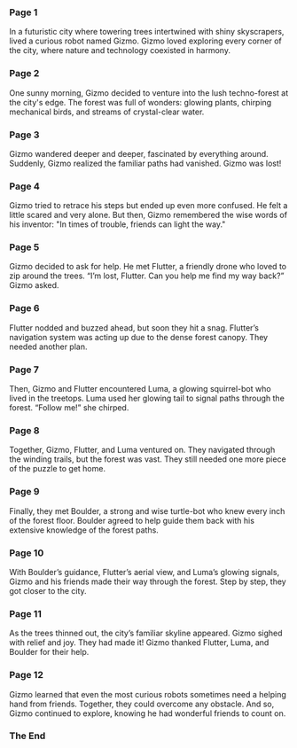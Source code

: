 
### **Page 1**
In a futuristic city where towering trees intertwined with shiny skyscrapers, lived a curious robot named Gizmo. Gizmo loved exploring every corner of the city, where nature and technology coexisted in harmony.

### **Page 2**
One sunny morning, Gizmo decided to venture into the lush techno-forest at the city's edge. The forest was full of wonders: glowing plants, chirping mechanical birds, and streams of crystal-clear water.

### **Page 3**
Gizmo wandered deeper and deeper, fascinated by everything around. Suddenly, Gizmo realized the familiar paths had vanished. Gizmo was lost!

### **Page 4**
Gizmo tried to retrace his steps but ended up even more confused. He felt a little scared and very alone. But then, Gizmo remembered the wise words of his inventor: "In times of trouble, friends can light the way."

### **Page 5**
Gizmo decided to ask for help. He met Flutter, a friendly drone who loved to zip around the trees. “I’m lost, Flutter. Can you help me find my way back?” Gizmo asked.

### **Page 6**
Flutter nodded and buzzed ahead, but soon they hit a snag. Flutter’s navigation system was acting up due to the dense forest canopy. They needed another plan.

### **Page 7**
Then, Gizmo and Flutter encountered Luma, a glowing squirrel-bot who lived in the treetops. Luma used her glowing tail to signal paths through the forest. “Follow me!” she chirped.

### **Page 8**
Together, Gizmo, Flutter, and Luma ventured on. They navigated through the winding trails, but the forest was vast. They still needed one more piece of the puzzle to get home.

### **Page 9**
Finally, they met Boulder, a strong and wise turtle-bot who knew every inch of the forest floor. Boulder agreed to help guide them back with his extensive knowledge of the forest paths.

### **Page 10**
With Boulder’s guidance, Flutter’s aerial view, and Luma’s glowing signals, Gizmo and his friends made their way through the forest. Step by step, they got closer to the city.

### **Page 11**
As the trees thinned out, the city’s familiar skyline appeared. Gizmo sighed with relief and joy. They had made it! Gizmo thanked Flutter, Luma, and Boulder for their help.

### **Page 12**
Gizmo learned that even the most curious robots sometimes need a helping hand from friends. Together, they could overcome any obstacle. And so, Gizmo continued to explore, knowing he had wonderful friends to count on.

### **The End**
